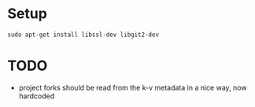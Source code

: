 # Setup

    sudo apt-get install libssl-dev libgit2-dev



# TODO

- project forks should be read from the k-v metadata in a nice way, now hardcoded
